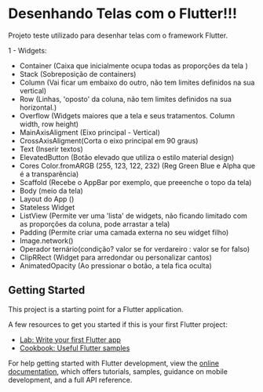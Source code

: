 # Desenhando Telas com o Flutter!!!

Projeto teste utilizado para desenhar telas com o framework Flutter.

1 - Widgets:

- Container (Caixa que inicialmente ocupa todas as proporções da tela )
- Stack (Sobreposição de containers)
- Column (Vai ficar um embaixo do outro, não tem limites definidos na sua vertical)
- Row (Linhas, 'oposto' da coluna, não tem limites definidos na sua horizontal.)
- Overflow (Widgets maiores que a tela e seus tratamentos. Column width, row height)
- MainAxisAligment (Eixo principal - Vertical)
- CrossAxisAligment(Corta o eixo principal em 90 graus)
- Text (Inserir textos)
- ElevatedButton (Botão elevado que utiliza o estilo material design)
- Cores Color.fromARGB (255, 123, 122, 232) (Reg Green Blue e Alpha que é a transparência)
- Scaffold (Recebe o AppBar por exemplo, que preeenche o topo da tela)
- Body (meio da tela)
- Layout do App ()
- Stateless Widget
- ListView (Permite ver uma 'lista' de widgets, não ficando limitado com as proporções da coluna, pode arrastar a tela)
- Padding (Permite criar uma camada externa no seu widget filho)
- Image.network()
- Operador ternário(condição? valor se for verdareiro : valor se for falso)
- ClipRRect (Widget para arredondar ou personalizar cantos)
- AnimatedOpacity (Ao pressionar o botão, a tela fica oculta)

## Getting Started

This project is a starting point for a Flutter application.

A few resources to get you started if this is your first Flutter project:

- [Lab: Write your first Flutter app](https://docs.flutter.dev/get-started/codelab)
- [Cookbook: Useful Flutter samples](https://docs.flutter.dev/cookbook)

For help getting started with Flutter development, view the
[online documentation](https://docs.flutter.dev/), which offers tutorials,
samples, guidance on mobile development, and a full API reference.
